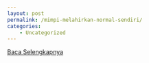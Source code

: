 ```yaml
---
layout: post
permalink: /mimpi-melahirkan-normal-sendiri/
categories:
    - Uncategorized
---
```


[Baca Selengkapnya](/03)